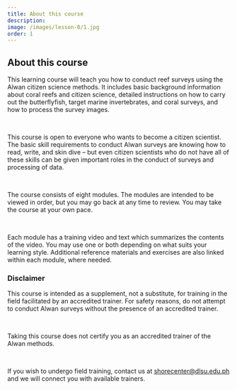 ```yaml
---
title: About this course
description:
image: /images/lesson-0/1.jpg
order: 1
---
```


## About this course

This learning course will teach you how to conduct reef surveys using the Alwan citizen science methods. It includes basic background information about coral reefs and citizen science, detailed instructions on how to carry out the butterflyfish, target marine invertebrates, and coral surveys, and how to process the survey images.

&nbsp;

This course is open to everyone who wants to become a citizen scientist. The basic skill requirements to conduct Alwan surveys are knowing how to read, write, and skin dive – but even citizen scientists who do not have all of these skills can be given important roles in the conduct of surveys and processing of data.

&nbsp;

The course consists of eight modules. The modules are intended to be viewed in order, but you may go back at any time to review. You may take the course at your own pace.

&nbsp;

Each module has a training video and text which summarizes the contents of the video. You may use one or both depending on what suits your learning style. Additional reference materials and exercises are also linked within each module, where needed.

### Disclaimer

This course is intended as a supplement, not a substitute, for training in the field facilitated by an accredited trainer. For safety reasons, do not attempt to conduct Alwan surveys without the presence of an accredited trainer.

&nbsp;

Taking this course does not certify you as an accredited trainer of the Alwan methods.

&nbsp;

If you wish to undergo field training, contact us at [shorecenter@dlsu.edu.ph](mailto:shorecenter@dlsu.edu.ph) and we will connect you with available trainers.
